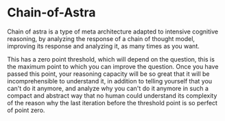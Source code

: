 # Chain-of-Astra
Chain of astra is a type of meta architecture adapted to intensive cognitive reasoning, by analyzing the response of a chain of thought model, improving its response and analyzing it, as many times as you want.

This has a zero point threshold, which will depend on the question, this is the maximum point to which you can improve the question. Once you have passed this point, your reasoning capacity will be so great that it will be incomprehensible to understand it, in addition to telling yourself that you can't do it anymore, and analyze why you can't do it anymore in such a compact and abstract way that no human could understand its complexity of the reason why the last iteration before the threshold point is so perfect of point zero.
